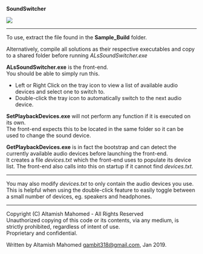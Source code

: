 **SoundSwitcher**

![](https://i.imgur.com/Rk5t4vq.png)

___

To use, extract the file found in the **Sample_Build** folder. 

Alternatively, compile all solutions as their respective executables and copy to a shared folder before running *ALsSoundSwitcher.exe*  

**ALsSoundSwitcher.exe** is the front-end.  
You should be able to simply run this.  
 - Left or Right Click on the tray icon to view a list of available audio devices and select one to switch to. 
 - Double-click the tray icon to automatically switch to the next audio device.

**SetPlaybackDevices.exe** will not perform any function if it is executed on its own.  
The front-end expects this to be located in the same folder so it can be used to change the sound device.  

**GetPlaybackDevices.exe** is in fact the bootstrap and can detect the currently available audio devices before launching the front-end.  
It creates a file *devices.txt* which the front-end uses to populate its device list.
The front-end also calls into this on startup if it cannot find *devices.txt*. 

___

You may also modify *devices.txt* to only contain the audio devices you use.  
This is helpful when using the double-click feature to easily toggle between a small number of devices, eg. speakers and headphones.
___

Copyright (C) Altamish Mahomed - All Rights Reserved  
Unauthorized copying of this code or its contents, via any medium, is strictly prohibited, regardless of intent of use.  
Proprietary and confidential.

Written by Altamish Mahomed  gambit318@gmail.com, Jan 2019. 
